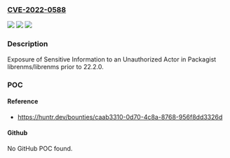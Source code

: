 ### [CVE-2022-0588](https://cve.mitre.org/cgi-bin/cvename.cgi?name=CVE-2022-0588)
![](https://img.shields.io/static/v1?label=Product&message=librenms%2Flibrenms&color=blue)
![](https://img.shields.io/static/v1?label=Version&message=%3C%2022.2.0%20&color=brighgreen)
![](https://img.shields.io/static/v1?label=Vulnerability&message=CWE-200%20Exposure%20of%20Sensitive%20Information%20to%20an%20Unauthorized%20Actor&color=brighgreen)

### Description

Exposure of Sensitive Information to an Unauthorized Actor in Packagist librenms/librenms prior to 22.2.0.

### POC

#### Reference
- https://huntr.dev/bounties/caab3310-0d70-4c8a-8768-956f8dd3326d

#### Github
No GitHub POC found.

